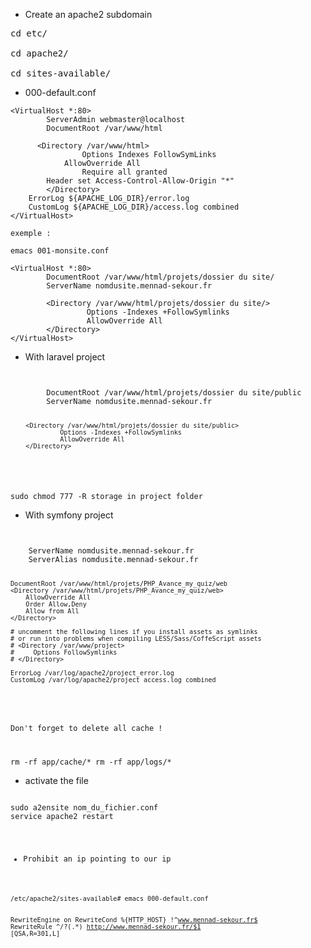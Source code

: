 - Create an apache2 subdomain

<pre>
cd etc/

cd apache2/

cd sites-available/
</pre>

- 000-default.conf

```
<VirtualHost *:80>
        ServerAdmin webmaster@localhost
        DocumentRoot /var/www/html

      <Directory /var/www/html>
                Options Indexes FollowSymLinks
	        AllowOverride All
                Require all granted
		Header set Access-Control-Allow-Origin "*"
        </Directory>
	ErrorLog ${APACHE_LOG_DIR}/error.log
	CustomLog ${APACHE_LOG_DIR}/access.log combined
</VirtualHost>

exemple : 

emacs 001-monsite.conf

<VirtualHost *:80>
        DocumentRoot /var/www/html/projets/dossier du site/
        ServerName nomdusite.mennad-sekour.fr

        <Directory /var/www/html/projets/dossier du site/>
                 Options -Indexes +FollowSymlinks
                 AllowOverride All
        </Directory>
</VirtualHost>

```

- With laravel project

<code>
<VirtualHost *:80>
        DocumentRoot /var/www/html/projets/dossier du site/public
        ServerName nomdusite.mennad-sekour.fr

        <Directory /var/www/html/projets/dossier du site/public>
                 Options -Indexes +FollowSymlinks
                 AllowOverride All
        </Directory>
</VirtualHost>

sudo chmod 777 -R storage in project folder
</code>

- With symfony project

<code>
<VirtualHost *:80>
    ServerName nomdusite.mennad-sekour.fr
    ServerAlias nomdusite.mennad-sekour.fr

    DocumentRoot /var/www/html/projets/PHP_Avance_my_quiz/web
    <Directory /var/www/html/projets/PHP_Avance_my_quiz/web>
        AllowOverride All
        Order Allow,Deny
        Allow from All
    </Directory>

    # uncomment the following lines if you install assets as symlinks           
    # or run into problems when compiling LESS/Sass/CoffeScript assets          
    # <Directory /var/www/project>                                              
    #     Options FollowSymlinks                                                
    # </Directory>                                                              

    ErrorLog /var/log/apache2/project_error.log
    CustomLog /var/log/apache2/project_access.log combined
</VirtualHost>

Don't forget to delete all cache !

rm -rf app/cache/*
rm -rf app/logs/*
</code>

- activate the file

<code>
sudo a2ensite nom_du_fichier.conf
service apache2 restart
</pre>

- Prohibit an ip pointing to our ip

<code>
/etc/apache2/sites-available# emacs 000-default.conf 

RewriteEngine on
RewriteCond %{HTTP_HOST} !^www.mennad-sekour.fr$
RewriteRule ^/?(.*) http://www.mennad-sekour.fr/$1 [QSA,R=301,L]
</code>
